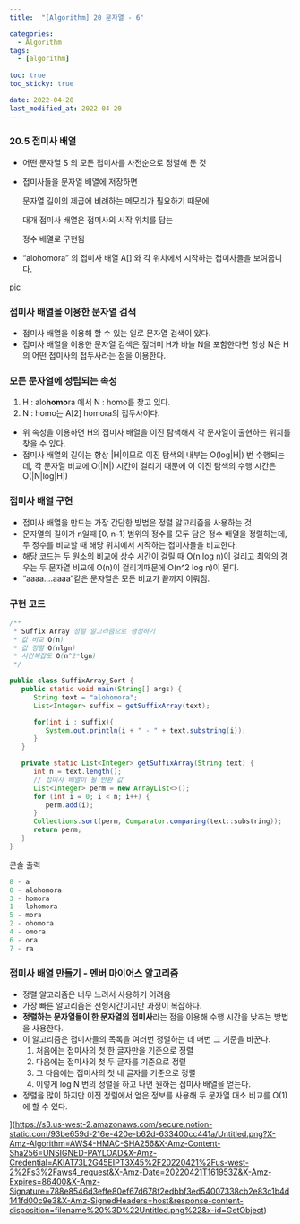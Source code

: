 ```yaml
---
title:  "[Algorithm] 20 문자열 - 6"

categories:
  - Algorithm
tags:
  - [algorithm]
  
toc: true
toc_sticky: true

date: 2022-04-20
last_modified_at: 2022-04-20
---
```


### 20.5 접미사 배열

- 어떤 문자열 S 의 모든 접미사를 사전순으로 정렬해 둔 것
- 접미사들을 문자열 배열에 저장하면
    
    문자열 길이의 제곱에 비례하는 메모리가 필요하기 때문에
    
    대개 접미사 배열은 접미사의 시작 위치를 담는 
    
    정수 배열로 구현됨
    
- “alohomora” 의 접미사 배열 A[] 와 각 위치에서 시작하는 접미사들을 보여줍니다.
    
[pic](https://s3.us-west-2.amazonaws.com/secure.notion-static.com/e98edf35-d603-4004-863c-a59525fd391f/Untitled.png?X-Amz-Algorithm=AWS4-HMAC-SHA256&X-Amz-Content-Sha256=UNSIGNED-PAYLOAD&X-Amz-Credential=AKIAT73L2G45EIPT3X45%2F20220421%2Fus-west-2%2Fs3%2Faws4_request&X-Amz-Date=20220421T161949Z&X-Amz-Expires=86400&X-Amz-Signature=dd341859e0460cd0c2d39b0f235d96341b8fd886f96647a09fd67394dd074321&X-Amz-SignedHeaders=host&response-content-disposition=filename%20%3D%22Untitled.png%22&x-id=GetObject)
    

### 접미사 배열을 이용한 문자열 검색

- 접미사 배열을 이용해 할 수 있는 일로 문자열 검색이 있다.
- 접미사 배열을 이용한 문자열 검색은 짚더미 H가 바늘 N을 포함한다면 항상 N은 H의 어떤 접미사의 접두사라는 점을 이용한다.

### 모든 문자열에 성립되는 속성

1. H : alo**homo**ra 에서 N : homo를 찾고 있다.
2. N : homo는 A[2] homora의 접두사이다.
- 위 속성을 이용하면 H의 접미사 배열을 이진 탐색해서 각 문자열이 출현하는 위치를 찾을 수 있다.
- 접미사 배열의 길이는 항상 |H|이므로 이진 탐색의 내부는 O(log|H|) 번 수행되는 데, 각 문자열 비교에 O(|N|) 시간이 걸리기 때문에 이 이진 탐색의 수행 시간은 O(|N|log|H|)

### 접미사 배열 구현

- 접미사 배열을 만드는 가장 간단한 방법은 정렬 알고리즘을 사용하는 것
- 문자열의 길이가 n일때 [0, n-1] 범위의 정수를 모두 담은 정수 배열을 정렬하는데, 두 정수를 비교할 때 해당 위치에서 시작하는 접미사들을 비교한다.
- 해당 코드는 두 원소의 비교에 상수 시간이 걸릴 때 O(n log n)이 걸리고 최악의 경우는 두 문자열 비교에 O(n)이 걸리기때문에 O(n^2 log n)이 된다.
- “aaaa....aaaa”같은 문자열은 모든 비교가 끝까지 이뤄짐.

### 구현 코드

```java
/**
 * Suffix Array 정렬 알고리즘으로 생성하기
 * 값 비교 O(n)
 * 값 정렬 O(nlgn) 
 * 시간복잡도 O(n^2*lgn)
 */

public class SuffixArray_Sort {
   public static void main(String[] args) {
      String text = "alohomora";
      List<Integer> suffix = getSuffixArray(text);

      for(int i : suffix){
         System.out.println(i + " - " + text.substring(i));
      }
   }

   private static List<Integer> getSuffixArray(String text) {
      int n = text.length();
      // 접미사 배열이 될 반환 값
      List<Integer> perm = new ArrayList<>();
      for (int i = 0; i < n; i++) {
         perm.add(i);
      }
      Collections.sort(perm, Comparator.comparing(text::substring));
      return perm;
   }
}
```

콘솔 출력

```java
8 - a
0 - alohomora
3 - homora
1 - lohomora
5 - mora
2 - ohomora
4 - omora
6 - ora
7 - ra
```

### 접미사 배열 만들기 - 멘버 마이어스 알고리즘

- 정렬 알고리즘은  너무 느려서 사용하기 어려움
- 가장 빠른 알고리즘은 선형시간이지만 과정이 복잡하다.
- **정렬하는 문자열들이 한 문자열의 접미사**라는 점을 이용해 수행 시간을 낮추는 방법을 사용한다.
- 이 알고리즘은 접미사들의 목록을 여러번 정렬하는 데 매번 그 기준을 바꾼다.
    1. 처음에는 접미사의 첫 한 글자만을 기준으로 정렬
    2. 다음에는 접미사의 첫 두 글자를 기준으로 정렬
    3. 그 다음에는 접미사의 첫 네 글자를 기준으로 정렬
    4. 이렇게 log N 번의 정렬을 하고 나면 원하는 접미사 배열을 얻는다.
- 정렬을 많이 하지만 이전 정렬에서 얻은 정보를 사용해 두 문자열 대소 비교를 O(1)에 할 수 있다.

](https://s3.us-west-2.amazonaws.com/secure.notion-static.com/93be659d-216e-420e-b62d-633400cc441a/Untitled.png?X-Amz-Algorithm=AWS4-HMAC-SHA256&X-Amz-Content-Sha256=UNSIGNED-PAYLOAD&X-Amz-Credential=AKIAT73L2G45EIPT3X45%2F20220421%2Fus-west-2%2Fs3%2Faws4_request&X-Amz-Date=20220421T161953Z&X-Amz-Expires=86400&X-Amz-Signature=788e8546d3effe80ef67d678f2edbbf3ed54007338cb2e83c1b4d141fd00c9e3&X-Amz-SignedHeaders=host&response-content-disposition=filename%20%3D%22Untitled.png%22&x-id=GetObject)
